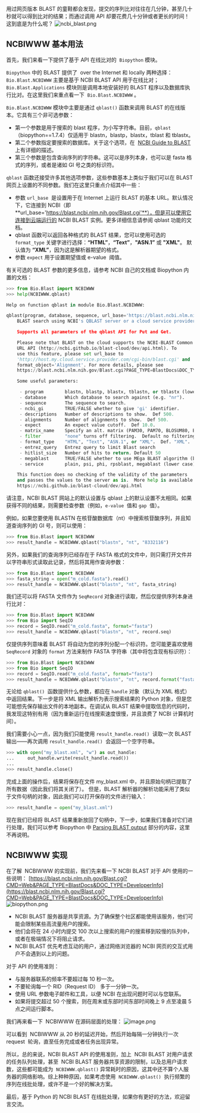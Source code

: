 用过网页版本 BLAST 的童鞋都会发现，提交的序列比对往往在几分钟，甚至几十秒就可以得到比对的结果；而通过调用 API 却要花费几十分钟或者更长的时间！这到底是为什么呢？
![ncbi_blast.png](https://shub-1251708715.cos.ap-guangzhou.myqcloud.com/elog-docs-images/Fm0tIZZDylBAvcBlSTvd_01Oh-yA.png)

## NCBIWWW 基本用法

首先，我们来看一下提供了基于 API 在线比对的  `Biopython` 模块。

`Biopython` 中的 BLAST 提供了  over the Internet 和 locally 两种选择：`Bio.Blast.NCBIWWW` 主要是基于 NCBI BLAST API 用于在线比对；`Bio.Blast.Applications` 模块则是调用本地安装好的 BLAST 程序以及数据库执行比对。在这里我们来重点看一下  `Bio.Blast.NCBIWWW` 。

`Bio.Blast.NCBIWWW` 模块中主要是通过 `qblast()` 函数来调用 BLAST 的在线版本。它具有三个非可选参数：

- 第一个参数是用于搜索的 blast 程序，为小写字符串。目前，`qblast`（biopython==1.7.4）仅适用于 blastn，blastp，blastx，tblast 和 tblastx。
- 第二个参数指定要搜索的数据库。关于这个选项，在  [NCBI Guide to BLAST](https://ftp.ncbi.nlm.nih.gov/pub/factsheets/HowTo_BLASTGuide.pdf) 上有详细的描述。
- 第三个参数是包含查询序列的字符串。这可以是序列本身，也可以是 fasta 格式的序列，或者是诸如 GI 号之类的标识符。

`qblast` 函数还接受许多其他选项参数，这些参数基本上类似于我们可以在 BLAST 网页上设置的不同参数。我们在这里只重点介绍其中一些：

- 参数 `url_base`  是设置用于在 Internet 上运行 BLAST 的基本 URL。默认情况下，它连接到 NCBI（即 **url_base='https://blast.ncbi.nlm.nih.gov/Blast.cgi'**），但是可以使用它连接到云端运行的 NCBI BLAST 实例。更多详细信息请参阅 qblast 功能的文档。
- qblast 函数可以返回各种格式的 BLAST 结果，您可以使用可选的` format_type` 关键字进行选择：**“HTML”**，**“Text”**，**"ASN.1”** 或 **"XML"**。 默认值为 **“XML”**，因为这是解析器期望的格式。
- 参数 `expect` 用于设置期望值或 e-value  阈值。

有关可选的 BLAST 参数的更多信息，请参考 NCBI 自己的文档或 Biopython 内置的文档：

```python
>>> from Bio.Blast import NCBIWWW
>>> help(NCBIWWW.qblast)

Help on function qblast in module Bio.Blast.NCBIWWW:

qblast(program, database, sequence, url_base='https://blast.ncbi.nlm.nih.gov/Blast.cgi', auto_format=None, composition_based_statistics=None, db_genetic_code=None, endpoints=None, entrez_query='(none)', expect=10.0, filter=None, gapcosts=None, genetic_code=None, hitlist_size=50, i_thresh=None, layout=None, lcase_mask=None, matrix_name=None, nucl_penalty=None, nucl_reward=None, other_advanced=None, perc_ident=None, phi_pattern=None, query_file=None, query_believe_defline=None, query_from=None, query_to=None, searchsp_eff=None, service=None, threshold=None, ungapped_alignment=None, word_size=None, alignments=500, alignment_view=None, descriptions=500, entrez_links_new_window=None, expect_low=None, expect_high=None, format_entrez_query=None, format_object=None, format_type='XML', ncbi_gi=None, results_file=None, show_overview=None, megablast=None, template_type=None, template_length=None)
    BLAST search using NCBI's QBLAST server or a cloud service provider.

    Supports all parameters of the qblast API for Put and Get.

    Please note that BLAST on the cloud supports the NCBI-BLAST Common
    URL API (http://ncbi.github.io/blast-cloud/dev/api.html). To
    use this feature, please set url_base to
    'http://host.my.cloud.service.provider.com/cgi-bin/blast.cgi' and
    format_object='Alignment'. For more details, please see
    https://blast.ncbi.nlm.nih.gov/Blast.cgi?PAGE_TYPE=BlastDocs&DOC_TYPE=CloudBlast

    Some useful parameters:

     - program        blastn, blastp, blastx, tblastn, or tblastx (lower case)
     - database       Which database to search against (e.g. "nr").
     - sequence       The sequence to search.
     - ncbi_gi        TRUE/FALSE whether to give 'gi' identifier.
     - descriptions   Number of descriptions to show.  Def 500.
     - alignments     Number of alignments to show.  Def 500.
     - expect         An expect value cutoff.  Def 10.0.
     - matrix_name    Specify an alt. matrix (PAM30, PAM70, BLOSUM80, BLOSUM45).
     - filter         "none" turns off filtering.  Default no filtering
     - format_type    "HTML", "Text", "ASN.1", or "XML".  Def. "XML".
     - entrez_query   Entrez query to limit Blast search
     - hitlist_size   Number of hits to return. Default 50
     - megablast      TRUE/FALSE whether to use MEga BLAST algorithm (blastn only)
     - service        plain, psi, phi, rpsblast, megablast (lower case)

    This function does no checking of the validity of the parameters
    and passes the values to the server as is.  More help is available at:
    https://ncbi.github.io/blast-cloud/dev/api.html
```

请注意，NCBI BLAST 网站上的默认设置与 qblast 上的默认设置不太相同。如果获得不同的结果，则需要检查参数（例如，`e-value`  值和 `gap`  值）。

例如，如果您要使用 BLASTN 在核苷酸数据库（nt）中搜索核苷酸序列，并且知道查询序列的 GI 号，则可以使用：

```python
>>> from Bio.Blast import NCBIWWW
>>> result_handle = NCBIWWW.qblast("blastn", "nt", "8332116")
```

另外，如果我们的查询序列已经存在于 FASTA 格式的文件中，则只需打开文件并以字符串形式读取此记录，然后将其用作查询参数：

```python
>>> from Bio.Blast import NCBIWWW
>>> fasta_string = open("m_cold.fasta").read()
>>> result_handle = NCBIWWW.qblast("blastn", "nt", fasta_string)
```

我们还可以将 FASTA 文件作为 `SeqRecord` 对象进行读取，然后仅提供序列本身进行比对：

```python
>>> from Bio.Blast import NCBIWWW
>>> from Bio import SeqIO
>>> record = SeqIO.read("m_cold.fasta", format="fasta")
>>> result_handle = NCBIWWW.qblast("blastn", "nt", record.seq)
```

仅提供序列意味着 BLAST 将自动为您的序列分配一个标识符。您可能更喜欢使用 `SeqRecord` 对象的 `format` 方法来制作 FASTA 字符串（其中将包含现有标识符）：

```python
>>> from Bio.Blast import NCBIWWW
>>> from Bio import SeqIO
>>> record = SeqIO.read("m_cold.fasta", format="fasta")
>>> result_handle = NCBIWWW.qblast("blastn", "nt", record.format("fasta"))
```

无论给 `qblast()`  函数提供什么参数，都应在 `handle` 对象（默认为 XML 格式）中返回结果。下一步是将 XML 输出解析为表示搜索结果的 Python 对象，但是您可能想先保存输出文件的本地副本。在调试从 BLAST 结果中提取信息的代码时，我发现这特别有用（因为重新运行在线搜索速度很慢，并且浪费了 NCBI 计算机时间）。

我们需要小心一点，因为我们只能使用 `result_handle.read()`  读取一次 BLAST 输出——再次调用 `result_handle.read()`  会返回一个空字符串。

```python
>>> with open("my_blast.xml", "w") as out_handle:
...     out_handle.write(result_handle.read())
...
>>> result_handle.close()
```

完成上面的操作后，结果将保存在文件 my_blast.xml 中，并且原始句柄已提取了所有数据（因此我们将其关闭了）。 但是，BLAST 解析器的解析功能采用了类似于文件句柄的对象，因此我们可以打开保存的文件进行输入：

```python
>>> result_handle = open("my_blast.xml")
```

现在我们已经将 BLAST 结果重新放回了句柄中，下一步，如果我们准备对它们进行处理，我们可以参考 Biopython 中 [Parsing BLAST output](http://biopython.org/DIST/docs/tutorial/Tutorial.html#sec:parsing-blast) 部分的内容，这里不再说明。

## NCBIWWW 实现

在了解  NCBIWWW 的实现前，我们先来看一下 NCBI BLAST 对于 API 使用的一些说明：
[https://blast.ncbi.nlm.nih.gov/Blast.cgi?CMD=Web&PAGE_TYPE=BlastDocs&DOC_TYPE=DeveloperInfo](https://blast.ncbi.nlm.nih.gov/Blast.cgi?CMD=Web&PAGE_TYPE=BlastDocs&DOC_TYPE=DeveloperInfo)
![biopython.png](https://shub-1251708715.cos.ap-guangzhou.myqcloud.com/elog-docs-images/FqBJQE8WrsY1EPlHMljkXOyCmKih.png)

- NCBI BLAST 服务器是共享资源。为了确保整个社区都能使用该服务，他们可能会限制某些高流量用户的搜索。
- 他们会将在 24 小时内提交 100 次以上搜索的用户的搜索移到较慢的队列中，或者在极端情况下将阻止请求。
- NCBI BLAST 优先考虑互动的用户，通过网络浏览器的 NCBI 网页的交互式用户不会遇到以上的问题。

对于 API 的使用准则：

- 与服务器联系的频率不要超过每 10 秒一次。
- 不要轮询每一个 RID（Request ID） 多于一分钟一次。
- 使用 URL 参数电子邮件和工具，以便 NCBI 在出现问题时可以与您联系。
- 如果将提交超过 50 个搜索，则在周末或东部时间东部时间晚上 9 点至凌晨 5 点之间运行脚本。

我们再来看一下  NCBIWWW 在源码层面的处理：
![image.png](https://shub-1251708715.cos.ap-guangzhou.myqcloud.com/elog-docs-images/FpX7eRpUzLiJEZ2wRJ41evQhiYmj.png)

可以看到  NCBIWWW 从 20 秒的延迟开始，然后开始每隔一分钟执行一次 request  轮询，直至任务完成或者任务出现异常。

所以，总的来说，NCBI BLAST API 的使用准则，加上  NCBI BLAST 对用户请求的任务队列处理，甚至  NCBI BLAST 服务器共享资源的限制，以及总用户请求数，这些都可能成为  `NCBIWWW.qblast()` 异常耗时的原因，这其中还不算个人服务器的网络影响。综上种种原因，如果考虑使用  `NCBIWWW.qblast()`  执行频繁的序列在线批处理，或许不是一个好的解决方案。

最后，基于 Python 的 NCBI BLAST 在线批处理，如果你有更好的方法，欢迎留言交流。
